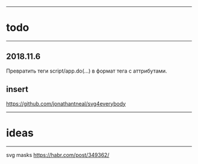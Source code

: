 -------------------------------------
# todo
-------------------------------------

## 2018.11.6
Превратить теги script/app.do(...)
в формат тега с аттрибутами.

## insert
https://github.com/jonathantneal/svg4everybody


-------------------------------------
# ideas
-------------------------------------

svg masks
https://habr.com/post/349362/
